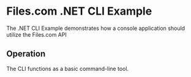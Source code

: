 ﻿# Files.com .NET CLI Example

The .NET CLI Example demonstrates how a console application should utilize the Files.com API

## Operation

The CLI functions as a basic command-line tool.

